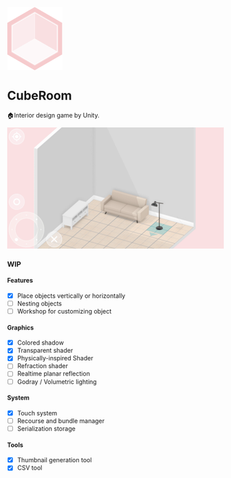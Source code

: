 <img src="./Docs/imgs/logo.png" width="128"/>

# CubeRoom
🏠Interior design game by Unity.

![Intro](./Docs/imgs/intro.png)

### WIP


#### Features
- [x] Place objects vertically or horizontally
- [ ] Nesting objects
- [ ] Workshop for customizing object

#### Graphics
- [x] Colored shadow
- [x] Transparent shader
- [x] Physically-inspired Shader
- [ ] Refraction shader
- [ ] Realtime planar reflection
- [ ] Godray / Volumetric lighting

#### System
- [x] Touch system
- [ ] Recourse and bundle manager
- [ ] Serialization storage

#### Tools
- [x] Thumbnail generation tool
- [x] CSV tool
